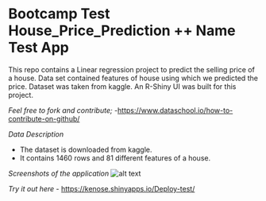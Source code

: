 # Bootcamp Test House_Price_Prediction ++ Name Test App

This repo contains a Linear regression project to predict the selling price of a house. 
Data set contained features of house using which we predicted the price. Dataset was taken from kaggle. 
An R-Shiny UI was built for this project.

*Feel free to fork and contribute;*
-https://www.dataschool.io/how-to-contribute-on-github/


*Data Description*
- The dataset is downloaded from kaggle.
- It contains 1460 rows and 81 different features of a house. 

 
*Screenshots of the application*
![alt text](ui_Result1.JPG)


*Try it out here* -  https://kenose.shinyapps.io/Deploy-test/
